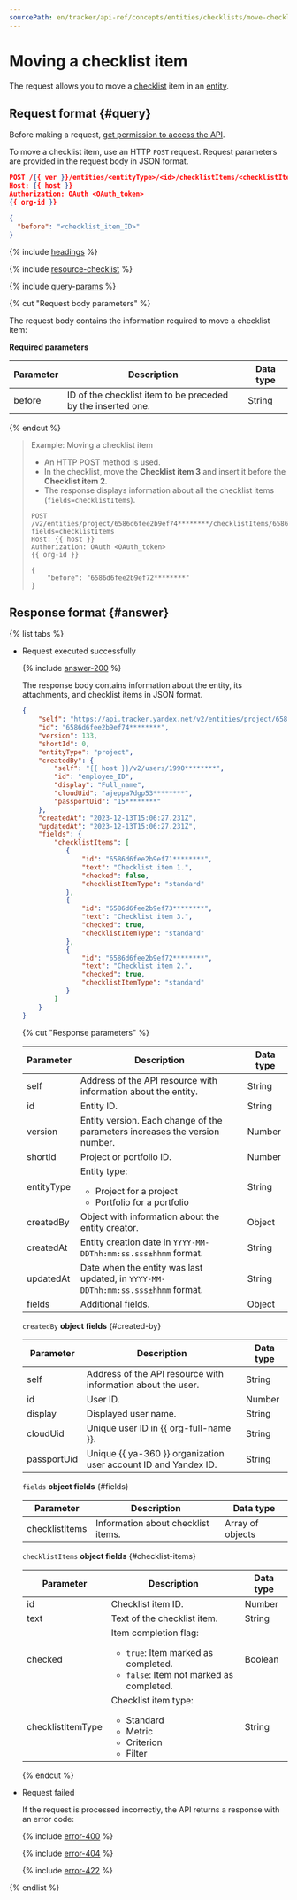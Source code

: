 ```yaml
---
sourcePath: en/tracker/api-ref/concepts/entities/checklists/move-checklist-item.md
---
```

# Moving a checklist item

The request allows you to move a [checklist](../../../user/checklist.md) item in an [entity](../about-entities.md).

## Request format {#query}

Before making a request, [get permission to access the API](../../access.md).

To move a checklist item, use an HTTP `POST` request. Request parameters are provided in the request body in JSON format.

```json
POST /{{ ver }}/entities/<entityType>/<id>/checklistItems/<checklistItemId>/_move
Host: {{ host }}
Authorization: OAuth <OAuth_token>
{{ org-id }}

{
  "before": "<checklist_item_ID>"
}
```

{% include [headings](../../../../_includes/tracker/api/headings.md) %}

{% include [resource-checklist](../../../../_includes/tracker/api/resource-checklist-id.md) %}

{% include [query-params](../../../../_includes/tracker/api/query-params-checklist.md) %}

{% cut "Request body parameters" %}

The request body contains the information required to move a checklist item:

**Required parameters**

| Parameter | Description | Data type |
----- | ----- | -----
| before | ID of the checklist item to be preceded by the inserted one. | String |

{% endcut %}

> Example: Moving a checklist item
>
> - An HTTP POST method is used.
> - In the checklist, move the **Checklist item 3** and insert it before the **Checklist item 2**.
> - The response displays information about all the checklist items (`fields=checklistItems`).
>
> ```
> POST /v2/entities/project/6586d6fee2b9ef74********/checklistItems/6586d6fee2b9ef72********/_move?fields=checklistItems
> Host: {{ host }}
> Authorization: OAuth <OAuth_token>
> {{ org-id }}
>
> {
>     "before": "6586d6fee2b9ef72********"
> }
> ```

## Response format {#answer}

{% list tabs %}

- Request executed successfully

   {% include [answer-200](../../../../_includes/tracker/api/answer-200.md) %}

   The response body contains information about the entity, its attachments, and checklist items in JSON format.

   ```json
   {
       "self": "https://api.tracker.yandex.net/v2/entities/project/6586d6fee2b9ef74********",
       "id": "6586d6fee2b9ef74********",
       "version": 133,
       "shortId": 0,
       "entityType": "project",
       "createdBy": {
           "self": "{{ host }}/v2/users/1990********",
           "id": "employee_ID",
           "display": "Full_name",
           "cloudUid": "ajeppa7dgp53********",
           "passportUid": "15********"
       },
       "createdAt": "2023-12-13T15:06:27.231Z",
       "updatedAt": "2023-12-13T15:06:27.231Z",
       "fields": {
           "checklistItems": [
              {
                  "id": "6586d6fee2b9ef71********",
                  "text": "Checklist item 1.",
                  "checked": false,
                  "checklistItemType": "standard"
              },
              {
                  "id": "6586d6fee2b9ef73********",
                  "text": "Checklist item 3.",
                  "checked": true,
                  "checklistItemType": "standard"
              },
              {
                  "id": "6586d6fee2b9ef72********",
                  "text": "Checklist item 2.",
                  "checked": true,
                  "checklistItemType": "standard"
              }
           ]
       }
   }
   ```

   {% cut "Response parameters" %}

   | Parameter | Description | Data type |
   ----- | ----- | -----
   | self | Address of the API resource with information about the entity. | String |
   | id | Entity ID. | String |
   | version | Entity version. Each change of the parameters increases the version number. | Number |
   | shortId | Project or portfolio ID. | Number |
   | entityType | Entity type:<ul><li>Project for a project</li><li>Portfolio for a portfolio</li></ul> | String |
   | createdBy | Object with information about the entity creator. | Object |
   | createdAt | Entity creation date in `YYYY-MM-DDThh:mm:ss.sss±hhmm` format. | String |
   | updatedAt | Date when the entity was last updated, in `YYYY-MM-DDThh:mm:ss.sss±hhmm` format. | String |
   | fields | Additional fields. | Object |

   `createdBy` **object fields** {#created-by}

   | Parameter | Description | Data type |
   ----- | ----- | -----
   | self | Address of the API resource with information about the user. | String |
   | id | User ID. | Number |
   | display | Displayed user name. | String |
   | cloudUid | Unique user ID in {{ org-full-name }}. | String |
   | passportUid | Unique {{ ya-360 }} organization user account ID and Yandex ID. | String |

   `fields` **object fields** {#fields}

   | Parameter | Description | Data type |
   ----- | ----- | -----
   | checklistItems | Information about checklist items. | Array of objects |

   `checklistItems` **object fields** {#checklist-items}

   | Parameter | Description | Data type |
   ----- | ----- | -----
   | id | Checklist item ID. | Number |
   | text | Text of the checklist item. | String |
   | checked | Item completion flag: <ul><li>`true`: Item marked as completed.</li><li>`false`: Item not marked as completed.</li></ul> | Boolean |
   | checklistItemType | Checklist item type:<ul><li>Standard</li><li>Metric</li><li>Criterion</li><li>Filter</li></ul> | String |

   {% endcut %}

- Request failed

   If the request is processed incorrectly, the API returns a response with an error code:

   {% include [error-400](../../../../_includes/tracker/api/answer-error-400.md) %}

   {% include [error-404](../../../../_includes/tracker/api/answer-error-404.md) %}

   {% include [error-422](../../../../_includes/tracker/api/answer-error-422.md) %}

{% endlist %}
